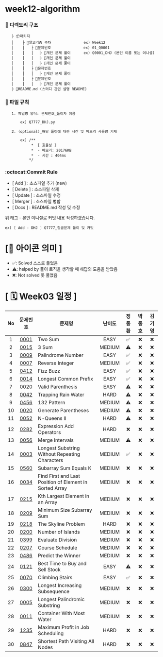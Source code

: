 # week12-algorithm

### **📌 디렉토리 구조**

       ├ 📦패키지
       ⎮    ├ 📁알고리즘 주차               ex) Week12
       ⎮    ⎮   ├ 📁문제번호               ex) 01_Q0001
       ⎮    ⎮   ⎮   ├︎ 📃개인 문제 풀이      ex) Q0001_DHJ (본인 이름 또는 이니셜)
       ⎮    ⎮   ⎮   ├︎ 📃개인 문제 풀이
       ⎮    ⎮   ⎮   ├ 📃개인 문제 풀이
       ⎮    ⎮   ├ 📁문제번호  
       ⎮    ⎮   ⎮   ├︎ 📃개인 문제 풀이
       ⎮    ⎮   ├ 📁문제번호
       ⎮    ⎮   ⎮   ├ 📃개인 문제 풀이
       ├ 📝README.md (스터디 관련 설명 README)

### **📌 파일 규칙**

       1. 파일명 양식: 문제번호_풀이자 이름
   
           ex) Q7777_DHJ.py

       2. (optional)_해당 풀이에 대한 시간 및 메모리 사용량 기재
           
           ex) /**
                *  [ 효율성 ]
                *  - 메모리: 20176KB
                *  - 시간 : 404ms
               */

### **:octocat:Commit Rule** ###

- [ Add ]    : 소스파일 추가 (new)
- [ Delete ] : 소스파일 삭제
- [ Update ] : 소스파일 수정
- [ Merger ] : 소스파일 병합
- [ Docs ]   : README.md 작성 및 수정

위 태그 - 본인 이니셜로 커밋 내용 작성하겠습니다.

    ex) [ Add - DHJ ] Q7777_정글문제 풀이 및 커밋

# **[📌 아이콘 의미 ]**

- ✅: Solved 스스로 풀었음
- ⚠️: helped by 풀이 로직을 생각할 때 해답의 도움을 받았음
- ❌: Not solved 못 풀었음

# **[ 🗓 Week03 일정 ]**

|No|문제번호|문제명|난이도|정동환|박동호|김기영
|:-:|:-----:|-------|:-----:|:-----:|:-----:|:-----:|
|1|[0001](https://leetcode.com/problems/two-sum/) |Two Sum|EASY|✅|❌|❌|
|2|[0015](https://leetcode.com/problems/3sum/) |3 Sum|MEDIUM|⚠️|❌|❌|
|3|[0009](https://leetcode.com/problems/palindrome-number/) |Palindrome Number|EASY|✅|❌|❌|
|4|[0007](https://leetcode.com/problems/reverse-integer/) |Reverse Integer|MEDIUM|✅|❌|❌|
|5|[0412](https://leetcode.com/problems/fizz-buzz/) |Fizz Buzz|EASY|✅|❌|❌|
|6|[0014](https://leetcode.com/problems/longest-common-prefix/) |Longest Common Prefix|EASY|✅|❌|❌|
|7|[0020](https://leetcode.com/problems/valid-parentheses/description/) |Valid Parenthesis|EASY|⚠️|❌|❌|
|8|[0042](https://leetcode.com/problems/trapping-rain-water/) |Trapping Rain Water|HARD|⚠️|❌|❌|
|9|[0456](https://leetcode.com/problems/132-pattern/) |132 Pattern|MEDIUM|⚠️|❌|❌|
|10|[0020](https://leetcode.com/problems/generate-parentheses/) |Generate Parentheses|MEDIUM|⚠️|❌|❌|
|11|[0052](https://leetcode.com/problems/n-queens-ii/) |N-Queens II|HARD|⚠️|❌|❌|
|12|[0282](https://leetcode.com/problems/expression-add-operators/) |Expression Add Operators|HARD|❌|❌|❌|
|13|[0056](https://leetcode.com/problems/merge-intervals/) |Merge Intervals|MEDIUM|⚠️|❌|❌|
|14|[0003](https://leetcode.com/problems/longest-substring-without-repeating-characters/) |Longest Substring Without Repeating Characters|MEDIUM|✅|❌|❌|
|15|[0560](https://leetcode.com/problems/subarray-sum-equals-k/) |Subarray Sum Equals K|MEDIUM|❌|❌|❌|
|16|[0034](https://leetcode.com/problems/find-first-and-last-position-of-element-in-sorted-array/) |Find First and Last Position of Element in Sorted Array|MEDIUM|❌|❌|❌|
|17|[0215](https://leetcode.com/problems/kth-largest-element-in-an-array/) |Kth Largest Element in an Array|MEDIUM|❌|❌|❌|
|18|[0209](https://leetcode.com/problems/minimum-size-subarray-sum/) |Minimum Size Subarray Sum|MEDIUM|❌|❌|❌|
|19|[0218](https://leetcode.com/problems/the-skyline-problem/description/) |The Skyline Problem|HARD|❌|❌|❌|
|20|[0200](https://leetcode.com/problems/number-of-islands/) |Number of Islands|MEDIUM|❌|❌|❌|
|21|[0399](https://leetcode.com/problems/evaluate-division/) |Evaluate Division|MEDIUM|❌|❌|❌|
|22|[0207](https://leetcode.com/problems/course-schedule/) |Course Schedule|MEDIUM|❌|❌|❌|
|23|[0486](https://leetcode.com/problems/predict-the-winner/) |Predict the Winner|MEDIUM|❌|❌|❌|
|24|[0121](https://leetcode.com/problems/best-time-to-buy-and-sell-stock/) |Best Time to Buy and Sell Stock|EASY|⚠️|❌|❌|
|25|[0070](https://leetcode.com/problems/climbing-stairs/) |Climbing Stairs|EASY|✅|❌|❌|
|26|[0300](https://leetcode.com/problems/longest-increasing-subsequence/) |Longest Increasing Subsequence|MEDIUM|❌|❌|❌|
|27|[0005](https://leetcode.com/problems/longest-palindromic-substring/) |Longest Palindromic Substring|MEDIUM|❌|❌|❌|
|28|[0011](https://leetcode.com/problems/container-with-most-water/) |Container With Most Water|MEDIUM|❌|❌|❌|
|29|[1235](https://leetcode.com/problems/maximum-profit-in-job-scheduling/) |Maximum Profit in Job Scheduling|HARD|❌|❌|❌|
|30|[0847](https://leetcode.com/problems/shortest-path-visiting-all-nodes/) |Shortest Path Visiting All Nodes|HARD|❌|❌|❌|
